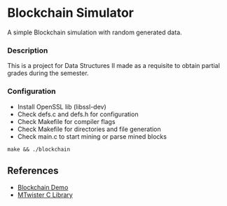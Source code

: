 # Blockchain Simulator

A simple Blockchain simulation with random generated data.

### Description

This is a project for Data Structures II made as a requisite to obtain partial grades during the semester.

### Configuration

- Install OpenSSL lib (libssl-dev)
- Check defs.c and defs.h for configuration
- Check Makefile for compiler flags
- Check Makefile for directories and file generation
- Check main.c to start mining or parse mined blocks

```
make && ./blockchain
```

## References

- [Blockchain Demo](https://andersbrownworth.com/blockchain/blockchain)
- [MTwister C Library](https://github.com/ESultanik/mtwister)
